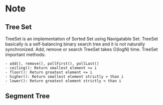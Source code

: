# Note
## Tree Set

TreeSet is an implementation of Sorted Set using Navigatable Set. TreeSet basically is a self-balancing binary search tree and it is not naturally synchronized. Add, remove or search TreeSet takes O(logN) time.
TreeSet important methods:
```
- add(), remove(), pollFirst(), pollLast()
- ceiling(): Return smallest element >= i
- floor(): Return greatest element <= i
- higher(): Return smallest element strictly > than i
- lower(): Return greatest element strictly < than i
```
## Segment Tree

